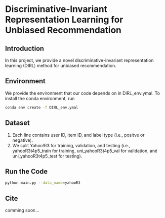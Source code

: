 # Discriminative-Invariant Representation Learning for Unbiased Recommendation

## Introduction

In this project, we provide a novel discriminative-invariant representation learning (DIRL) method for unbiased recommendation.

## Environment

We provide the environment that our code depends on in DIRL_env.ymal. To install the conda environment, run
```bash
conda env create -f DIRL_env.ymal
```

## Dataset

1. Each line contains user ID, item ID, and label type (i.e., positve or negative).
2. We split Yahoo!R3 for training, validation, and testing (i.e., yahooR3t4p5_train for training, uni_yahooR3t4p5_val for validation, and uni_yahooR3t4p5_test for testing).

## Run the Code

```bash
python main.py --data_name=yahooR3
```

## Cite
comming soon...
